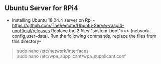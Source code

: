 ## Ubuntu Server for RPi4
- Installing Ubuntu 18.04.4 server on Rpi - https://github.com/TheRemote/Ubuntu-Server-raspi4-unofficial/releases
Replace the 2 files "system-boot">>> (network-config,user-data). 
Run the following commands, replace the files from this directory-
> sudo nano /etc/network/interfaces <br>
> sudo nano /etc/wpa_supplicant/wpa_supplicant.conf
